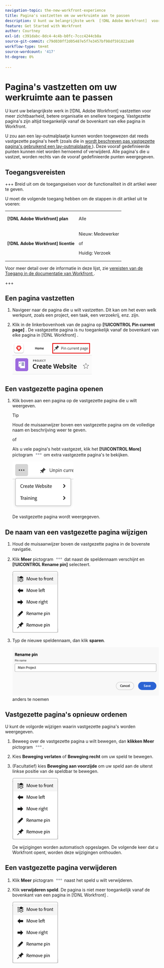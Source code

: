```yaml
---
navigation-topic: the-new-workfront-experience
title: Pagina's vastzetten om uw werkruimte aan te passen
description: U kunt uw belangrijkste werk  [!DNL Adobe Workfront]  voor verhoogde zicht, betere organisatie, en snellere toegang vastzetten. Vastgezette pagina's zijn altijd toegankelijk vanaf de bovenkant van elke pagina in Workfront.
feature: Get Started with Workfront
author: Courtney
exl-id: c391dabc-8dc4-4c4b-b0fc-7ccc4244cb8a
source-git-commit: c79d030ff2d05487e5f7e3457bf98df591822a80
workflow-type: tm+mt
source-wordcount: '417'
ht-degree: 0%

---
```


# Pagina&#39;s vastzetten om uw werkruimte aan te passen

<!-- Audited: 4/2025 -->

U kunt uw belangrijkste werk in [!DNL Adobe Workfront] vastzetten voor meer zichtbaarheid, betere organisatie en snellere toegang. Vastgezette pagina&#39;s zijn altijd toegankelijk vanaf de bovenkant van elke pagina in Workfront.

U zou aan een lay-outmalplaatje kunnen worden toegewezen dat reeds vastgezette pagina&#39;s heeft (zoals die in [ wordt beschreven pas vastgezette pagina&#39;s gebruikend een lay-outmalplaatje ](../../administration-and-setup/customize-workfront/use-layout-templates/customize-pinned-pages.md)). Deze vooraf gedefinieerde punten kunnen niet worden hernoemd of verwijderd. Alle pagina&#39;s die u vastzet, worden rechts van de vooraf gedefinieerde punten weergegeven.

## Toegangsvereisten

+++ Breid uit om de toegangseisen voor de functionaliteit in dit artikel weer te geven.

U moet de volgende toegang hebben om de stappen in dit artikel uit te voeren:

<table style="table-layout:auto"> 
 <col> 
 </col> 
 <col> 
 </col> 
 <tbody> 
  <tr> 
   <td role="rowheader"><strong>[!DNL Adobe Workfront] plan</strong></td> 
   <td> <p>Alle</p> </td> 
  </tr> 
  <tr> 
   <td role="rowheader"><strong>[!DNL Adobe Workfront] licentie</strong></td> 
   <td> <p>Nieuw: Medewerker</p> 
   <p>of</p>
     <p>Huidig: Verzoek</p>
   </td> 
  </tr> 
 </tbody> 
</table>

Voor meer detail over de informatie in deze lijst, zie [ vereisten van de Toegang in de documentatie van Workfront ](/help/quicksilver/administration-and-setup/add-users/access-levels-and-object-permissions/access-level-requirements-in-documentation.md).

+++

## Een pagina vastzetten

1. Navigeer naar de pagina die u wilt vastzetten. Dit kan om het even welk werkpunt, zoals een project, een taak, een verzoekrij, enz. zijn.

1. Klik in de linkerbovenhoek van de pagina op **[!UICONTROL Pin current page]** . De vastgezette pagina is nu toegankelijk vanaf de bovenkant van elke pagina in [!DNL Workfront] .

   ![ Vastzetten huidige pagina ](assets/pin-current-page-button.png)

## Een vastgezette pagina openen

1. Klik boven aan een pagina op de vastgezette pagina die u wilt weergeven.

   >[!TIP]
   >
   >Houd de muisaanwijzer boven een vastgezette pagina om de volledige naam en beschrijving weer te geven.

   of

   Als u vele pagina&#39;s hebt vastgezet, klik het **[!UICONTROL More]** pictogram ![ klikken het Meer pictogram ](assets/more-icon.png) om extra vastgezette pagina&#39;s te bekijken.

   ![ Mening extra vastgezette pagina&#39;s ](assets/display-pinned-pages.png)

   De vastgezette pagina wordt weergegeven.

## De naam van een vastgezette pagina wijzigen

1. Houd de muisaanwijzer boven de vastgezette pagina in de bovenste navigatie.
1. Klik **Meer** pictogram ![ Meer pictogram ](assets/more-icon.png) dat naast de speldennaam verschijnt en **[!UICONTROL Rename pin]** selecteert.

   ![ noem speld anders ](assets/pin-menu.png)

1. Typ de nieuwe speldennaam, dan klik **sparen**.

   ![ klik het vinkje om speld ](assets/rename-pin-dialog-box.png) anders te noemen


## Vastgezette pagina&#39;s opnieuw ordenen

U kunt de volgorde wijzigen waarin vastgezette pagina&#39;s worden weergegeven.

1. Beweeg over de vastgezette pagina u wilt bewegen, dan **klikken Meer** pictogram ![ Meer pictogram ](assets/more-icon.png).
1. Kies **Beweging verlaten** of **Beweging recht** om uw speld te bewegen.
1. (Facultatief) kies **Beweging aan voorzijde** om uw speld aan de uiterst linkse positie van de speldbar te bewegen.

   ![ bewegingspunten ](assets/pin-menu.png)

   De wijzigingen worden automatisch opgeslagen. De volgende keer dat u Workfront opent, worden deze wijzigingen onthouden.

## Een vastgezette pagina verwijderen

1. Klik **Meer** pictogram ![](assets/more-icon.png) naast het speld u wilt verwijderen.
1. Klik **verwijderen speld**. De pagina is niet meer toegankelijk vanaf de bovenkant van een pagina in [!DNL Workfront] .

   ![ verwijder speld ](assets/pin-menu.png)


